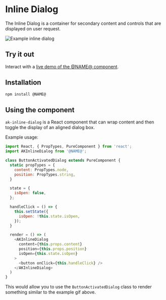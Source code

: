 # Inline Dialog

The Inline Dialog is a container for secondary content and controls that are displayed on user request.

![Example inline dialog](https://i.imgur.com/y4YJ27Y.gif)

## Try it out

Interact with a [live demo of the @NAME@ component](https://aui-cdn.atlassian.com/atlaskit/stories/@NAME@/@VERSION@/).

## Installation

```sh
npm install @NAME@
```

## Using the component

`ak-inline-dialog` is a React component that can wrap content and then toggle the display of an aligned dialog box.

Example usage:

```js
import React, { PropTypes, PureComponent } from 'react';
import AKInlineDialog from '@NAME@';

class ButtonActivatedDialog extends PureComponent {
  static propTypes = {
    content: PropTypes.node,
    position: PropTypes.string,
  }

  state = {
    isOpen: false,
  };

  handleClick = () => {
    this.setState({
      isOpen: !this.state.isOpen,
    });
  }

  render = () => (
    <AKInlineDialog
      content={this.props.content}
      position={this.props.position}
      isOpen={this.state.isOpen}
    >
      <button onClick={this.handleClick} />
    </AKInlineDialog>
  )
}
```

This would allow you to use the `ButtonActivatedDialog` class to render something similar to the example gif above.
